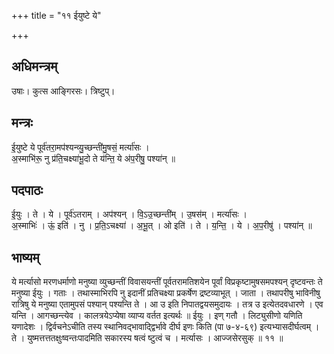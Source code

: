 +++
title = "११ ईयुष्टे ये"

+++
## अधिमन्त्रम्
उषाः। कुत्स आङ्गिरसः। त्रिष्टुप्।

## मन्त्रः
ई॒युष्टे ये पूर्व॑तरा॒मप॑श्यन्व्यु॒च्छन्ती॑मु॒षसं॒ मर्त्या॑सः ।  
अ॒स्माभि॑रू॒ नु प्र॑ति॒चक्ष्या॑भू॒दो ते य॑न्ति॒ ये अ॑प॒रीषु॒ पश्या॑न् ॥

## पदपाठः
ई॒युः । ते । ये । पूर्व॑ऽतराम् । अप॑श्यन् । वि॒ऽउ॒च्छन्ती॑म् । उ॒षस॑म् । मर्त्या॑सः ।  
अ॒स्माभिः॑ । ऊं॒ इति॑ । नु । प्र॒ति॒ऽचक्ष्या॑ । अ॒भू॒त् । ओ इति॑ । ते । य॒न्ति॒ । ये । अ॒प॒रीषु॑ । पश्या॑न् ॥

## भाष्यम्
ये मर्त्यासो मरणधर्माणो मनुष्या व्युच्छन्तीं विवासयन्तीं पूर्वतरामतिशयेन पूर्वां विप्रकृष्टामुषसमपश्यन् दृष्टवन्तः ते मनुष्या ईयुः । गताः । तथास्माभिरपि नु इदानीं प्रतिचक्ष्या प्रकर्षेण द्रष्टव्याभूत् । जाता । तथापरीषु भाविनीषु रात्रिषु ये मनुष्या एतामुपसं पश्यान् पश्यन्ति ते । आ उ इति निपातद्वयसमुदायः । तत्र उ इत्येतदवधारणे । एव यन्ति । आगच्छन्त्येव । कालत्रयेऽप्येषा व्याप्य वर्तत इत्यर्थः ॥ ईयुः । इण् गतौ । लिट्युसीणो यणिति यणादेशः । द्विर्वचनेऽचीति तस्य स्थानिवद्भावाद्द्विर्भावे दीर्घ इणः किति (पा ७-४-६९) इत्यभ्यासदीर्घत्वम् । ते । युष्मत्तत्ततक्षुःष्वन्तःपादमिति सकारस्य षत्वं ष्टुत्वं च । मर्त्यासः । आज्जसेरसुक् ॥ ११ ॥